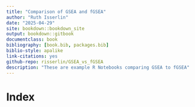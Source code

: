 ```yaml
--- 
title: "Comparison of GSEA and fGSEA"
author: "Ruth Isserlin"
date: "2025-04-29"
site: bookdown::bookdown_site
output: bookdown::gitbook
documentclass: book
bibliography: [book.bib, packages.bib]
biblio-style: apalike
link-citations: yes
github-repo: risserlin/GSEA_vs_fGSEA
description: "These are example R Notebooks comparing GSEA to fGSEA"
---
```


# Index


